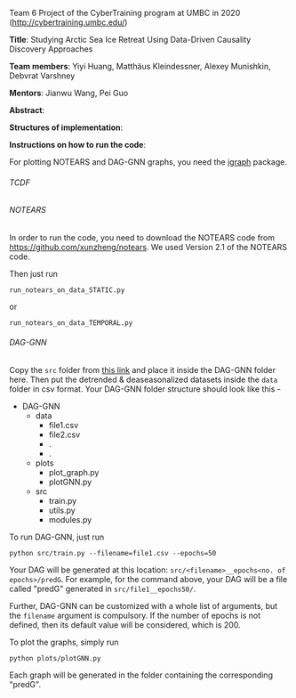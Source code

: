 Team 6 Project of the CyberTraining program at UMBC in 2020 (http://cybertraining.umbc.edu/)

**Title**: Studying Arctic Sea Ice Retreat Using Data-Driven Causality Discovery Approaches

**Team members**: Yiyi Huang, Matthäus Kleindessner, Alexey Munishkin, Debvrat Varshney

**Mentors**: Jianwu Wang, Pei Guo

**Abstract**: 

**Structures of implementation**:

**Instructions on how to run the code**:

For plotting NOTEARS and DAG-GNN graphs, you need the [igraph](https://igraph.org/python/) package.
###### TCDF

###### NOTEARS

In order to run the code, you need to download the NOTEARS code from https://github.com/xunzheng/notears. We used Version 2.1 of the NOTEARS code.

Then just run 
```
run_notears_on_data_STATIC.py 
```
or 
```
run_notears_on_data_TEMPORAL.py 
```

###### DAG-GNN

Copy the `src` folder from [this link](https://github.com/big-data-lab-umbc/DAG-GNN) and place it inside the DAG-GNN folder here. Then put the detrended & deaseasonalized datasets inside the `data` folder in csv format. Your DAG-GNN folder structure should look like this -
* DAG-GNN
  * data
    * file1.csv
    * file2.csv
    * .
    * .
  * plots
    * plot_graph.py
    * plotGNN.py
  * src
    * train.py
    * utils.py
    * modules.py

To run DAG-GNN, just run
```
python src/train.py --filename=file1.csv --epochs=50 
```
Your DAG will be generated at this location: `src/<filename>__epochs<no. of epochs>/predG`. For example, for the command above, your DAG will be a file called "predG" generated in `src/file1__epochs50/`.

Further, DAG-GNN can be customized with a whole list of arguments, but the `filename` argument is compulsory. If the number of epochs is not defined, then its default value will be considered, which is 200.

To plot the graphs, simply run
```
python plots/plotGNN.py 
```
Each graph will be generated in the folder containing the corresponding "predG".
